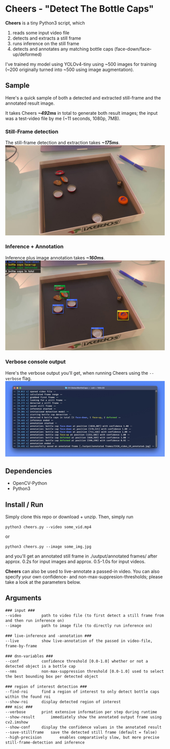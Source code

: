 # Cheers - "Detect The Bottle Caps"
**Cheers** is a tiny Python3 script, which 

1. reads some input video file
2. detects and extracts a still frame
3. runs inference on the still frame
4. detects and annotates any matching bottle caps (face-down/face-up/deformed)

I've trained my model using YOLOv4-tiny using ~500 images for training (~200 originally turned into ~500 using image augmentation).
 
## Sample
Here's a quick sample of both a detected and extracted still-frame and the annotated result image.
 
It takes Cheers ***~492ms*** in total to generate both result images; the input was a test-video file by me (~11 seconds, 1080p, 7MB).
 
### Still-Frame detection
The still-frame detection and extraction takes ***~175ms***. 
![Detected still-frame](docs/test_stillframe.jpg)
 
### Inference + Annotation
Inference plus image annotation takes ***~160ms***.
![Annotated result](docs/test_annotated.jpg)

### Verbose console output
Here's the verbose output you'll get, when running Cheers using the `--verbose` flag.
![Annotated result](docs/console_sample.jpg)
 
## Dependencies
- OpenCV-Python
- Python3

## Install / Run
Simply clone this repo or download + unzip. Then, simply run

`python3 cheers.py --video some_vid.mp4`

or

`python3 cheers.py --image some_img.jpg`

and you'll get an annotated still frame in ./uutput/annotated frames/ after approx. 0.2s for input images and approx. 0.5-1.0s for input videos. 

**Cheers** can also be used to live-annotate a passed-in video. You can also specify your own confidence- and non-max-suppresion-thresholds; please take a look at the parameters below.

## Arguments

```
### input ###
--video			path to video file (to first detect a still frame from and then run inference on)
--image			path to image file (to directly run inference on)

### live-inference and -annotation ###
--live			show live-annotation of the passed in video-file, frame-by-frame

### dnn-variables ###
--conf			confidence threshold [0.0-1.0] whether or not a detected object is a bottle cap
--nms			non-max-suppression threshold [0.0-1.0] used to select the best bounding box per detected object

### region of interest detection ###
--find-roi		find a region of interest to only detect bottle caps within the found roi
--show-roi 		display detected region of interest
### misc ###
--verbose		print extensive information per step during runtime
--show-result		immediately show the annotated output frame using cv2.imshow
--show-conf		display the confidence values in the annotated result
--save-stillframe	save the detected still frame (default = false)
--high-precision       	enables comparatively slow, but more precise still-frame-detection and inference

```
